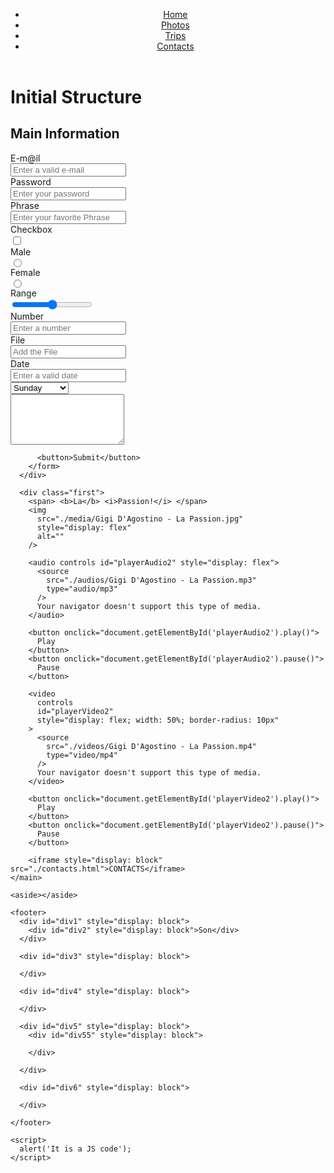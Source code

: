 <!DOCTYPE html>
<html lang="en">
  <head>
    <meta charset="UTF-8" />
    <meta name="viewport" content="width=device-width, initial-scale=1.0" />
    <link rel="stylesheet" href="style.css" />
    <title>Profession WebDeveloper</title>
  </head>
  <body>
    <header>
      <nav>
        <ul>
          <a href="./home.html">
            <li>Home</li>
          </a>
          <a href="./photos.html">
            <li>Photos</li>
          </a>
          <a href="./trips.html">
            <li>Trips</li>
          </a>
          <a href="./contacts.html" target="_blank">
            <li>Contacts</li>
          </a>
        </ul>
      </nav>
    </header>
    <main>
      <h1>Initial Structure</h1>
      <h2>Main Information</h2>
      <div class="first" id="red">
        <label for="email">E-m@il</label>
        <form action="./index.html">
          <input
            style="display: block"
            id="e-mail"
            type="text"
            name="email"
            placeholder="Enter a valid e-mail"
          />
          <label for="email">Password</label>
          <input
            style="display: block"
            id="password"
            type="password"
            name="email"
            placeholder="Enter your password"
          />
          <label for="text">Phrase</label>
          <input
            style="display: block"
            id="text"
            type="text"
            name="email"
            placeholder="Enter your favorite Phrase"
          />
          <label for="CheckBox">Checkbox</label>
          <input
            style="display: block"
            id="checkbox"
            type="CheckBox"
            name="email"
          />
          <label for="radio">Male</label>
          <input
            style="display: block"
            id="radio"
            type="radio"
            name="genre"
            value="male"
          />
          <label for="radio">Female</label>
          <input
            style="display: block"
            id="radio"
            type="radio"
            name="genre"
            value="female"
          />
          <label for="range">Range</label>
          <input
            style="display: block"
            id="range"
            type="range"
            name="range"
            placeholder="Enter a valid e-mail"
          />
          <label for="number">Number</label>
          <input
            style="display: block"
            id="number"
            type="text"
            name="email"
            placeholder="Enter a number"
          />
          <label for="file">File</label>
          <input
            style="display: block"
            id="file"
            type="text"
            name="email"
            placeholder="Add the File"
          />
          <label for="date">Date</label>
          <input
            style="display: block"
            id="date"
            type="text"
            name="email"
            placeholder="Enter a valid date"
          />
          <select style="display: block" name="Weekday" id="">
            <option value="Sunday">Sunday</option>
            <option value="Monday">Monday</option>
            <option value="Tuesday">Tuesday</option>
            <option value="Wednesday">Wednesday</option>
            <option value="Thursday">Thursday</option>
            <option value="Friday">Friday</option>
            <option value="Saturday">Saturday</option>
          </select>
          <textarea
            style="display: block"
            name="message"
            id="message"
            rows="5"
          >
          </textarea>

          <button>Submit</button>
        </form>
      </div>

      <div class="first">
        <span> <b>La</b> <i>Passion!</i> </span>
        <img
          src="./media/Gigi D'Agostino - La Passion.jpg"
          style="display: flex"
          alt=""
        />

        <audio controls id="playerAudio2" style="display: flex">
          <source
            src="./audios/Gigi D'Agostino - La Passion.mp3"
            type="audio/mp3"
          />
          Your navigator doesn't support this type of media.
        </audio>

        <button onclick="document.getElementById('playerAudio2').play()">
          Play
        </button>
        <button onclick="document.getElementById('playerAudio2').pause()">
          Pause
        </button>

        <video
          controls
          id="playerVideo2"
          style="display: flex; width: 50%; border-radius: 10px"
        >
          <source
            src="./videos/Gigi D'Agostino - La Passion.mp4"
            type="video/mp4"
          />
          Your navigator doesn't support this type of media.
        </video>

        <button onclick="document.getElementById('playerVideo2').play()">
          Play
        </button>
        <button onclick="document.getElementById('playerVideo2').pause()">
          Pause
        </button>

        <iframe style="display: block" src="./contacts.html">CONTACTS</iframe>
    </main>

    <aside></aside>

    <footer>
      <div id="div1" style="display: block">
        <div id="div2" style="display: block">Son</div>
      </div>
      
      <div id="div3" style="display: block">

      </div>

      <div id="div4" style="display: block">

      </div>

      <div id="div5" style="display: block">
        <div id="div55" style="display: block">

        </div>

      </div>

      <div id="div6" style="display: block">

      </div>

    </footer>

    <script>
      alert('It is a JS code');
    </script>
  </body>
</html>
